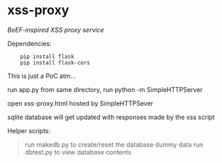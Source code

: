 # xss-proxy
*BeEF-inspired XSS proxy service*

Dependencies:
    

        pip install flask
        pip install flask-cors


This is just a PoC atm...

run app.py
from same directory, run python -m SimpleHTTPServer

open xss-proxy.html hosted by SimpleHTTPSever

sqlite database will get updated with responses made by the xss script


Helper scripts:

> run makedb.py to create/reset the database dummy data 
> run dbtest.py to view database contents
